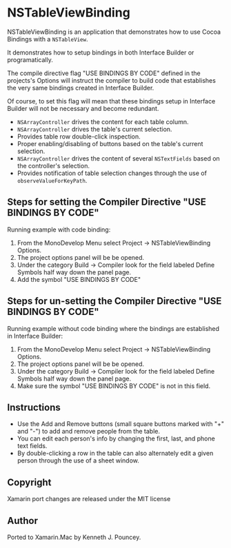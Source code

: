 NSTableViewBinding
==================

NSTableViewBinding is an application that demonstrates how to use Cocoa Bindings with a `NSTableView`.

It demonstrates how to setup bindings in both Interface Builder or programatically.  

The compile directive flag "USE BINDINGS BY CODE" defined in the projects's Options will instruct the compiler to build code that establishes the very same bindings created in Interface Builder.

Of course, to set this flag will mean that these bindings setup in Interface Builder will not be necessary and become redundant.

* `NSArrayController` drives the content for each table column.
* `NSArrayController` drives the table's current selection.
* Provides table row double-click inspection.
* Proper enabling/disabling of buttons based on the table's current selection.
* `NSArrayController` drives the content of several `NSTextFields` based on the controller's selection.
* Provides notification of table selection changes through the use of `observeValueForKeyPath`.

Steps for setting the Compiler Directive "USE BINDINGS BY CODE"
---------------------------------------------------------------

Running example with code binding:

1. From the MonoDevelop Menu select Project -> NSTableViewBinding Options.  
2. The project options panel will be be opened.
3. Under the category Build -> Compiler look for the field labeled Define Symbols half way down the panel page.
4. Add the symbol "USE BINDINGS BY CODE"			

Steps for un-setting the Compiler Directive "USE BINDINGS BY CODE"
------------------------------------------------------------------

Running example without code binding where the bindings are established in Interface Builder:

1. From the MonoDevelop Menu select Project -> NSTableViewBinding Options.  
2. The project options panel will be be opened.
3. Under the category Build -> Compiler look for the field labeled Define Symbols half way down the panel page.
4. Make sure the symbol "USE BINDINGS BY CODE" is not in this field.

Instructions
------------

* Use the Add and Remove buttons (small square buttons marked with "+" and "-") to add and remove people from the table.
* You can edit each person's info by changing the first, last, and phone text fields.
* By double-clicking a row in the table can also alternately edit a given person through the use of a sheet window.

Copyright
---------

Xamarin port changes are released under the MIT license

Author
------ 

Ported to Xamarin.Mac by Kenneth J. Pouncey.
